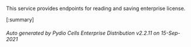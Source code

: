 






This service provides endpoints for reading and saving enterprise license.

[:summary]

###### Auto generated by Pydio Cells Enterprise Distribution v2.2.11 on 15-Sep-2021
